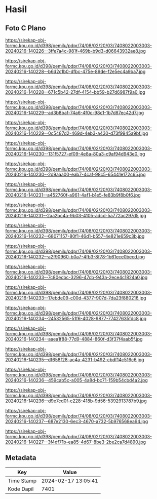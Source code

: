 # Hasil

## Foto C Plano

https://sirekap-obj-formc.kpu.go.id/d398/pemilu/pdpr/74/08/02/20/03/7408022003003-20240216-140226--3ffe7a4c-981f-469b-b9d3-d06643932ae8.jpg

https://sirekap-obj-formc.kpu.go.id/d398/pemilu/pdpr/74/08/02/20/03/7408022003003-20240216-140228--b6d2c1b0-dfbc-475e-89de-f2e5ec4a9ba7.jpg

https://sirekap-obj-formc.kpu.go.id/d398/pemilu/pdpr/74/08/02/20/03/7408022003003-20240216-140228--671c5b42-27df-4154-bb59-b27d6987f9a0.jpg

https://sirekap-obj-formc.kpu.go.id/d398/pemilu/pdpr/74/08/02/20/03/7408022003003-20240216-140229--ad3b8baf-74a6-4f0c-98c1-1b7d87ec42d7.jpg

https://sirekap-obj-formc.kpu.go.id/d398/pemilu/pdpr/74/08/02/20/03/7408022003003-20240216-140229--0c5487d2-469d-4eb3-a430-d73f9945a9bf.jpg

https://sirekap-obj-formc.kpu.go.id/d398/pemilu/pdpr/74/08/02/20/03/7408022003003-20240216-140230--131f5727-ef09-4e8a-80a3-c9af94d943e0.jpg

https://sirekap-obj-formc.kpu.go.id/d398/pemilu/pdpr/74/08/02/20/03/7408022003003-20240216-140230--2d9aaa00-eab7-4caf-98c5-65441e172c65.jpg

https://sirekap-obj-formc.kpu.go.id/d398/pemilu/pdpr/74/08/02/20/03/7408022003003-20240216-140231--a452760f-a961-4af1-b1e5-fe83b9f8b0f6.jpg

https://sirekap-obj-formc.kpu.go.id/d398/pemilu/pdpr/74/08/02/20/03/7408022003003-20240216-140231--2aa2bc4a-9b03-4105-adcd-5a772ac297d5.jpg

https://sirekap-obj-formc.kpu.go.id/d398/pemilu/pdpr/74/08/02/20/03/7408022003003-20240216-140232--68071157-80f1-46d1-b557-4e821e659c3b.jpg

https://sirekap-obj-formc.kpu.go.id/d398/pemilu/pdpr/74/08/02/20/03/7408022003003-20240216-140232--a2f90960-b0a7-4fb3-8f78-1b61ece0becd.jpg

https://sirekap-obj-formc.kpu.go.id/d398/pemilu/pdpr/74/08/02/20/03/7408022003003-20240216-140233--7c80ecbc-3296-47cb-943a-2ece4c1824a0.jpg

https://sirekap-obj-formc.kpu.go.id/d398/pemilu/pdpr/74/08/02/20/03/7408022003003-20240216-140233--17ebde09-c00d-4377-907d-7da23f880216.jpg

https://sirekap-obj-formc.kpu.go.id/d398/pemilu/pdpr/74/08/02/20/03/7408022003003-20240216-140234--24532565-51f6-4028-9877-77427635fdc8.jpg

https://sirekap-obj-formc.kpu.go.id/d398/pemilu/pdpr/74/08/02/20/03/7408022003003-20240216-140234--aaea1f88-77d9-4884-860f-d3f37f4aab5f.jpg

https://sirekap-obj-formc.kpu.go.id/d398/pemilu/pdpr/74/08/02/20/03/7408022003003-20240216-140235--df658f28-ac4a-4231-b492-cbdf14c516c6.jpg

https://sirekap-obj-formc.kpu.go.id/d398/pemilu/pdpr/74/08/02/20/03/7408022003003-20240216-140236--459cab5c-a005-4a8d-bc71-159b54cbd4a2.jpg

https://sirekap-obj-formc.kpu.go.id/d398/pemilu/pdpr/74/08/02/20/03/7408022003003-20240216-140236--d9e7cd0f-c228-418b-9d56-5392913787b9.jpg

https://sirekap-obj-formc.kpu.go.id/d398/pemilu/pdpr/74/08/02/20/03/7408022003003-20240216-140237--687e2130-6ec3-4670-a732-5b976568ea94.jpg

https://sirekap-obj-formc.kpu.go.id/d398/pemilu/pdpr/74/08/02/20/03/7408022003003-20240216-140227--3f4df71b-ea85-4d67-8be3-2be2ca7d4890.jpg


## Metadata

| Key        | Value               |
| ---------- | ------------------- |
| Time Stamp | 2024-02-17 13:05:41 |
| Kode Dapil | 7401                |



